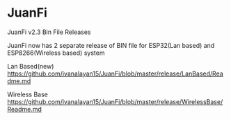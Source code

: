 # JuanFi

JuanFi v2.3 Bin File Releases

JuanFi now has 2 separate release of BIN file for ESP32(Lan based) and ESP8266(Wireless based) system

Lan Based(new)
https://github.com/ivanalayan15/JuanFi/blob/master/release/LanBased/Readme.md

Wireless Base
https://github.com/ivanalayan15/JuanFi/blob/master/release/WirelessBase/Readme.md



